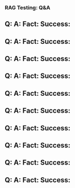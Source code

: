 ### RAG Testing: Q&A


Q: 
A: 
Fact: 
Success: 
--

Q: 
A: 
Fact: 
Success: 
--

Q: 
A: 
Fact: 
Success: 
--

Q: 
A: 
Fact: 
Success: 
--

Q: 
A: 
Fact: 
Success: 
--

Q: 
A: 
Fact: 
Success: 
--

Q: 
A: 
Fact: 
Success: 
--

Q: 
A: 
Fact: 
Success: 
--

Q: 
A: 
Fact: 
Success: 
--

Q: 
A: 
Fact: 
Success: 
--